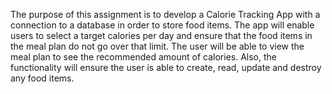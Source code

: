 The purpose of this assignment is to develop a Calorie Tracking App with a connection to a database in order to store food items. The app will enable users to select a target calories per day and ensure that the food items in the meal plan do not go over that limit. The user will be able to view the meal plan to see the recommended amount of calories. Also, the functionality will ensure the user is able to create, read, update and destroy any food items. 
